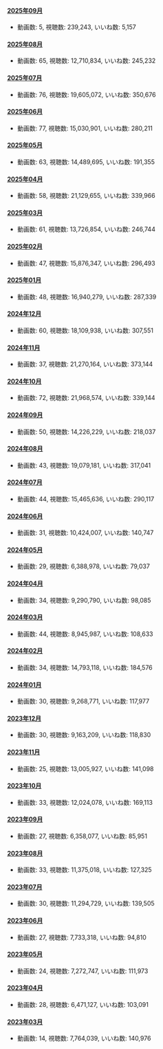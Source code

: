 #### [2025年09月](videos/202509 "wikilink")

-   動画数: 5, 視聴数: 239,243, いいね数: 5,157

#### [2025年08月](videos/202508 "wikilink")

-   動画数: 65, 視聴数: 12,710,834, いいね数: 245,232

#### [2025年07月](videos/202507 "wikilink")

-   動画数: 76, 視聴数: 19,605,072, いいね数: 350,676

#### [2025年06月](videos/202506 "wikilink")

-   動画数: 77, 視聴数: 15,030,901, いいね数: 280,211

#### [2025年05月](videos/202505 "wikilink")

-   動画数: 63, 視聴数: 14,489,695, いいね数: 191,355

#### [2025年04月](videos/202504 "wikilink")

-   動画数: 58, 視聴数: 21,129,655, いいね数: 339,966

#### [2025年03月](videos/202503 "wikilink")

-   動画数: 61, 視聴数: 13,726,854, いいね数: 246,744

#### [2025年02月](videos/202502 "wikilink")

-   動画数: 47, 視聴数: 15,876,347, いいね数: 296,493

#### [2025年01月](videos/202501 "wikilink")

-   動画数: 48, 視聴数: 16,940,279, いいね数: 287,339

#### [2024年12月](videos/202412 "wikilink")

-   動画数: 60, 視聴数: 18,109,938, いいね数: 307,551

#### [2024年11月](videos/202411 "wikilink")

-   動画数: 37, 視聴数: 21,270,164, いいね数: 373,144

#### [2024年10月](videos/202410 "wikilink")

-   動画数: 72, 視聴数: 21,968,574, いいね数: 339,144

#### [2024年09月](videos/202409 "wikilink")

-   動画数: 50, 視聴数: 14,226,229, いいね数: 218,037

#### [2024年08月](videos/202408 "wikilink")

-   動画数: 43, 視聴数: 19,079,181, いいね数: 317,041

#### [2024年07月](videos/202407 "wikilink")

-   動画数: 44, 視聴数: 15,465,636, いいね数: 290,117

#### [2024年06月](videos/202406 "wikilink")

-   動画数: 31, 視聴数: 10,424,007, いいね数: 140,747

#### [2024年05月](videos/202405 "wikilink")

-   動画数: 29, 視聴数: 6,388,978, いいね数: 79,037

#### [2024年04月](videos/202404 "wikilink")

-   動画数: 34, 視聴数: 9,290,790, いいね数: 98,085

#### [2024年03月](videos/202403 "wikilink")

-   動画数: 44, 視聴数: 8,945,987, いいね数: 108,633

#### [2024年02月](videos/202402 "wikilink")

-   動画数: 34, 視聴数: 14,793,118, いいね数: 184,576

#### [2024年01月](videos/202401 "wikilink")

-   動画数: 30, 視聴数: 9,268,771, いいね数: 117,977

#### [2023年12月](videos/202312 "wikilink")

-   動画数: 30, 視聴数: 9,163,209, いいね数: 118,830

#### [2023年11月](videos/202311 "wikilink")

-   動画数: 25, 視聴数: 13,005,927, いいね数: 141,098

#### [2023年10月](videos/202310 "wikilink")

-   動画数: 33, 視聴数: 12,024,078, いいね数: 169,113

#### [2023年09月](videos/202309 "wikilink")

-   動画数: 27, 視聴数: 6,358,077, いいね数: 85,951

#### [2023年08月](videos/202308 "wikilink")

-   動画数: 33, 視聴数: 11,375,018, いいね数: 127,325

#### [2023年07月](videos/202307 "wikilink")

-   動画数: 30, 視聴数: 11,294,729, いいね数: 139,505

#### [2023年06月](videos/202306 "wikilink")

-   動画数: 27, 視聴数: 7,733,318, いいね数: 94,810

#### [2023年05月](videos/202305 "wikilink")

-   動画数: 24, 視聴数: 7,272,747, いいね数: 111,973

#### [2023年04月](videos/202304 "wikilink")

-   動画数: 28, 視聴数: 6,471,127, いいね数: 103,091

#### [2023年03月](videos/202303 "wikilink")

-   動画数: 14, 視聴数: 7,764,039, いいね数: 140,976

